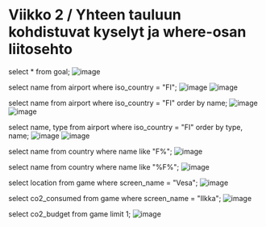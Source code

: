 # Viikko 2 / Yhteen tauluun kohdistuvat kyselyt ja where-osan liitosehto

select * from goal;
![image](https://github.com/user-attachments/assets/4b0d2ae1-8fd7-4abd-b18c-b27c359c725a)


select name from airport where iso_country = "FI";
![image](https://github.com/user-attachments/assets/1de33a3d-f264-4f00-aaac-5d4cfb209429)
![image](https://github.com/user-attachments/assets/a7096ae9-c56b-4ecb-978c-0739ad8935a6)



select name from airport where iso_country = "FI" order by name;
![image](https://github.com/user-attachments/assets/8aaec425-a7b4-47f4-9d05-402ab7cfe7ff)
![image](https://github.com/user-attachments/assets/1e3bc076-5c95-4c19-a012-8ee29402d1d6)


select name, type from airport where iso_country = "FI" order by type, name;
![image](https://github.com/user-attachments/assets/ac83fd42-8ee3-40ba-93c0-2c63796a6756)
![image](https://github.com/user-attachments/assets/a4c24286-753c-4010-90b1-56aa34b76d27)



select name from country where name like "F%";
![image](https://github.com/user-attachments/assets/3849438c-c8d6-43f0-9bb8-133d5ecabb14)


select name from country where name like "%F%";
![image](https://github.com/user-attachments/assets/ba4db837-5dba-4826-a261-38d1dede6467)


select location from game where screen_name = "Vesa";
![image](https://github.com/user-attachments/assets/e2d2f633-c30e-40b6-8b29-878761a08b25)


select co2_consumed from game where screen_name = "Ilkka";
![image](https://github.com/user-attachments/assets/801e8432-a346-4bc4-8518-ee2b4eae10d9)


select co2_budget from game limit 1;
![image](https://github.com/user-attachments/assets/198e23b6-c016-4c8a-ba93-111f0e713157)



